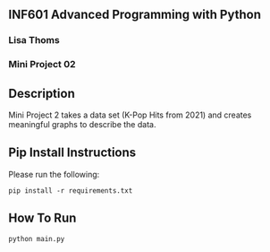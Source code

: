## INF601 Advanced Programming with Python
### Lisa Thoms
### Mini Project 02

## Description
Mini Project 2 takes a data set (K-Pop Hits from 2021) and creates meaningful graphs to describe the data.

 ## Pip Install Instructions
Please run the following:
```
pip install -r requirements.txt
```

## How To Run

```
python main.py
```


